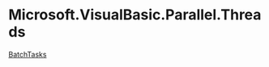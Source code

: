 ﻿
# Microsoft.VisualBasic.Parallel.Threads

[BatchTasks](T-Microsoft.VisualBasic.Parallel.Threads.BatchTasks.md)


